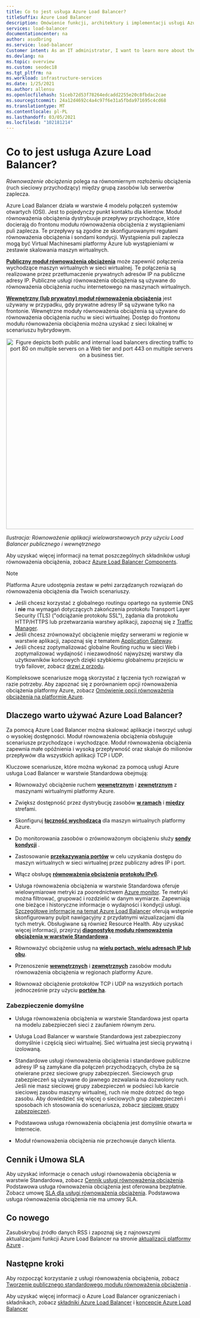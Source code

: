 ```yaml
---
title: Co to jest usługa Azure Load Balancer?
titleSuffix: Azure Load Balancer
description: Omówienie funkcji, architektury i implementacji usługi Azure Load Balancer. Dowiedz się, jak działa Load Balancer i jak korzystać z niego w chmurze.
services: load-balancer
documentationcenter: na
author: asudbring
ms.service: load-balancer
Customer intent: As an IT administrator, I want to learn more about the Azure Load Balancer service and what I can use it for.
ms.devlang: na
ms.topic: overview
ms.custom: seodec18
ms.tgt_pltfrm: na
ms.workload: infrastructure-services
ms.date: 1/25/2021
ms.author: allensu
ms.openlocfilehash: 51ceb72d53f78264edcadd2255e20c8fbdac2cae
ms.sourcegitcommit: 24a12d4692c4a4c97f6e31a5fbda971695c4cd68
ms.translationtype: MT
ms.contentlocale: pl-PL
ms.lasthandoff: 03/05/2021
ms.locfileid: "102181214"
---
```

# <a name="what-is-azure-load-balancer"></a>Co to jest usługa Azure Load Balancer?

*Równoważenie obciążenia* polega na równomiernym rozłożeniu obciążenia (ruch sieciowy przychodzący) między grupą zasobów lub serwerów zaplecza. 

Azure Load Balancer działa w warstwie 4 modelu połączeń systemów otwartych (OSI). Jest to pojedynczy punkt kontaktu dla klientów. Moduł równoważenia obciążenia dystrybuuje przepływy przychodzące, które docierają do frontonu modułu równoważenia obciążenia z wystąpieniami puli zaplecza. Te przepływy są zgodne ze skonfigurowanymi regułami równoważenia obciążenia i sondami kondycji. Wystąpienia puli zaplecza mogą być Virtual Machinesami platformy Azure lub wystąpieniami w zestawie skalowania maszyn wirtualnych.

**[Publiczny moduł równoważenia obciążenia](./components.md#frontend-ip-configurations)** może zapewnić połączenia wychodzące maszyn wirtualnych w sieci wirtualnej. Te połączenia są realizowane przez przetłumaczenie prywatnych adresów IP na publiczne adresy IP. Publiczne usługi równoważenia obciążenia są używane do równoważenia obciążenia ruchu internetowego na maszynach wirtualnych.

**[Wewnętrzny (lub prywatny) moduł równoważenia obciążenia](./components.md#frontend-ip-configurations)** jest używany w przypadku, gdy prywatne adresy IP są używane tylko na frontonie. Wewnętrzne moduły równoważenia obciążenia są używane do równoważenia obciążenia ruchu w sieci wirtualnej. Dostęp do frontonu modułu równoważenia obciążenia można uzyskać z sieci lokalnej w scenariuszu hybrydowym.

<p align="center">
  <img src="./media/load-balancer-overview/load-balancer.svg" alt="Figure depicts both public and internal load balancers directing traffic to port 80 on multiple servers on a Web tier and port 443 on multiple servers on a business tier." width="512" title="Azure Load Balancer">
</p>

*Ilustracja: Równoważenie aplikacji wielowarstwowych przy użyciu Load Balancer publicznego i wewnętrznego*

Aby uzyskać więcej informacji na temat poszczególnych składników usługi równoważenia obciążenia, zobacz [Azure Load Balancer Components](./components.md).

>[!NOTE]
> Platforma Azure udostępnia zestaw w pełni zarządzanych rozwiązań do równoważenia obciążenia dla Twoich scenariuszy. 
> * Jeśli chcesz korzystać z globalnego routingu opartego na systemie DNS i **nie** ma wymagań dotyczących zakończenia protokołu Transport Layer Security (TLS) ("odciążanie protokołu SSL"), żądania dla protokołu HTTP/HTTPS lub przetwarzania warstwy aplikacji, zapoznaj się z [Traffic Manager](../traffic-manager/traffic-manager-overview.md). 
> * Jeśli chcesz zrównoważyć obciążenie między serwerami w regionie w warstwie aplikacji, zapoznaj się z tematem [Application Gateway](../application-gateway/overview.md).
> * Jeśli chcesz zoptymalizować globalne Routing ruchu w sieci Web i zoptymalizować wydajność i niezawodność najwyższej warstwy dla użytkowników końcowych dzięki szybkiemu globalnemu przejściu w tryb failover, zobacz [drzwi z przodu](../frontdoor/front-door-overview.md).
> 
> Kompleksowe scenariusze mogą skorzystać z łączenia tych rozwiązań w razie potrzeby.
> Aby zapoznać się z porównaniem opcji równoważenia obciążenia platformy Azure, zobacz [Omówienie opcji równoważenia obciążenia na platformie Azure](/azure/architecture/guide/technology-choices/load-balancing-overview).


## <a name="why-use-azure-load-balancer"></a>Dlaczego warto używać Azure Load Balancer?
Za pomocą Azure Load Balancer można skalować aplikacje i tworzyć usługi o wysokiej dostępności. Moduł równoważenia obciążenia obsługuje scenariusze przychodzące i wychodzące. Moduł równoważenia obciążenia zapewnia małe opóźnienia i wysoką przepływność oraz skaluje do milionów przepływów dla wszystkich aplikacji TCP i UDP.

Kluczowe scenariusze, które można wykonać za pomocą usługi Azure usługa Load Balancer w warstwie Standardowa obejmują:

- Równoważyć obciążenie ruchem **[wewnętrznym](./quickstart-load-balancer-standard-internal-portal.md)** i **[zewnętrznym](./quickstart-load-balancer-standard-public-portal.md)** z maszynami wirtualnymi platformy Azure.

- Zwiększ dostępność przez dystrybucję zasobów **[w ramach](./tutorial-load-balancer-standard-public-zonal-portal.md)** i **[między](./tutorial-load-balancer-standard-public-zone-redundant-portal.md)** strefami.

- Skonfiguruj **[łączność wychodzącą](./load-balancer-outbound-connections.md)** dla maszyn wirtualnych platformy Azure.

- Do monitorowania zasobów o zrównoważonym obciążeniu służy **[sondy kondycji](./load-balancer-custom-probe-overview.md)** .

- Zastosowanie **[przekazywania portów](./tutorial-load-balancer-port-forwarding-portal.md)** w celu uzyskania dostępu do maszyn wirtualnych w sieci wirtualnej przez publiczny adres IP i port.

- Włącz obsługę **[równoważenia obciążenia](../virtual-network/virtual-network-ipv4-ipv6-dual-stack-standard-load-balancer-powershell.md)** **[protokołu IPv6](../virtual-network/ipv6-overview.md)**.

- Usługa równoważenia obciążenia w warstwie Standardowa oferuje wielowymiarowe metryki za poorednictwem [Azure monitor](../azure-monitor/overview.md).  Te metryki można filtrować, grupować i rozdzielić w danym wymiarze.  Zapewniają one bieżące i historyczne informacje o wydajności i kondycji usługi. [Szczegółowe informacje na temat Azure Load Balancer](./load-balancer-insights.md) oferują wstępnie skonfigurowany pulpit nawigacyjny z przydatnymi wizualizacjami dla tych metryk.  Obsługiwane są również Resource Health. Aby uzyskać więcej informacji, przejrzyj **[diagnostykę modułu równoważenia obciążenia w warstwie Standardowa](load-balancer-standard-diagnostics.md)** .

- Równoważyć obciążenie usług na **[wielu portach, wielu adresach IP lub obu](./load-balancer-multivip-overview.md)**.

- Przenoszenie **[wewnętrznych](./move-across-regions-internal-load-balancer-portal.md)** i **[zewnętrznych](./move-across-regions-external-load-balancer-portal.md)** zasobów modułu równoważenia obciążenia w regionach platformy Azure.

- Równoważ obciążenie protokołów TCP i UDP na wszystkich portach jednocześnie przy użyciu **[portów ha](./load-balancer-ha-ports-overview.md)**.

### <a name="secure-by-default"></a><a name="securebydefault"></a>Zabezpieczenie domyślne

* Usługa równoważenia obciążenia w warstwie Standardowa jest oparta na modelu zabezpieczeń sieci z zaufaniem równym zeru.

* Usługa Load Balancer w warstwie Standardowa jest zabezpieczony domyślnie i częścią sieci wirtualnej. Sieć wirtualna jest siecią prywatną i izolowaną.  

* Standardowe usługi równoważenia obciążenia i standardowe publiczne adresy IP są zamykane dla połączeń przychodzących, chyba że są otwierane przez sieciowe grupy zabezpieczeń. Sieciowych grup zabezpieczeń są używane do jawnego zezwalania na dozwolony ruch.  Jeśli nie masz sieciowej grupy zabezpieczeń w podsieci lub karcie sieciowej zasobu maszyny wirtualnej, ruch nie może dotrzeć do tego zasobu. Aby dowiedzieć się więcej o sieciowych grup zabezpieczeń i sposobach ich stosowania do scenariusza, zobacz [sieciowe grupy zabezpieczeń](../virtual-network/network-security-groups-overview.md).

* Podstawowa usługa równoważenia obciążenia jest domyślnie otwarta w Internecie. 

* Moduł równoważenia obciążenia nie przechowuje danych klienta.

## <a name="pricing-and-sla"></a>Cennik i Umowa SLA

Aby uzyskać informacje o cenach usługi równoważenia obciążenia w warstwie Standardowa, zobacz [Cennik usługi równoważenia obciążenia](https://azure.microsoft.com/pricing/details/load-balancer/).
Podstawowa usługa równoważenia obciążenia jest oferowana bezpłatnie.
Zobacz umowę [SLA dla usługi równoważenia obciążenia](https://aka.ms/lbsla). Podstawowa usługa równoważenia obciążenia nie ma umowy SLA.

## <a name="whats-new"></a>Co nowego

Zasubskrybuj źródło danych RSS i zapoznaj się z najnowszymi aktualizacjami funkcji Azure Load Balancer na stronie [aktualizacji platformy Azure](https://azure.microsoft.com/updates/?category=networking&query=load%20balancer) .

## <a name="next-steps"></a>Następne kroki

Aby rozpocząć korzystanie z usługi równoważenia obciążenia, zobacz [Tworzenie publicznego standardowego modułu równoważenia obciążenia](quickstart-load-balancer-standard-public-portal.md) .

Aby uzyskać więcej informacji o Azure Load Balancer ograniczeniach i składnikach, zobacz [składniki Azure Load Balancer](./components.md) i [koncepcje Azure Load Balancer](./concepts.md)